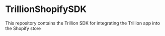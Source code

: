 # TrillionShopifySDK
This repository contains the Trillion SDK for integrating the Trillion app into the Shopify store
